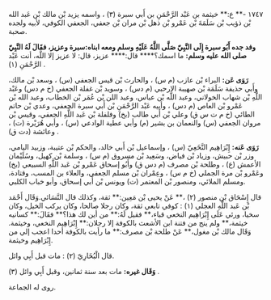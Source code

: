 ١٧٤٧ -** ع:** خيثمة بن عَبْد الرَّحْمَنِ بن أَبي سبرة (٣) ، واسمه يزيد بْن مالك بْن عَبد الله بْن ذؤيب بْن سَلَمَةَ بْن عَمْرو بْن ذهل بْن مران بْن جعفي، الجعفي الكوفي، لأبيه ولجده صحبة.

**وفد جده أَبُو سبرة إِلَى النَّبِيّ صَلَّى اللَّهُ عَلَيْهِ وسلم ومعه ابناه:**سبرة وعزيز،** فقَالَ لَهُ النَّبِيّ صلى الله عليه وسلم:** ما اسمك؟**** قال:**** عزيز، قال: لا عزيز إلا اللَّه، أنت عَبْد الرَّحْمَنِ (١) .

**رَوَى عَن:** البراء بْن عازب (م س) ، والحارث بْن قيس الجعفي (س) ، وسعد بْن مالك، وأَبي حذيفة سَلَمَة بْن صهيبة الارحبي (م دس) ، وسويد بْن غفلة الجعفي (خ م دس) وعَبْد اللَّهِ بْن شهاب الخولاني، وعبد اللَّه بْن عباس، وعبد اللن بْن عُمَر بْن الخطاب، وعبد الله بْن عَمْرو بْن العاص (م دس) ، وأبيه عَبْد الرَّحْمَنِ بْن أَبي سبرة الجعفي، وعدي بْن حاتم الطائي (خ م ت س ق) وعلي بْن أَبي طالب (بخ) وفلفلة بْن عَبد اللَّهِ الجعفي، وقيس بْن مروان الجعفي (س) والنعمان بن بشير (م) وأبي عطية الوادعي (س) ، وأبي هُرَيْرة (ت) ، وعائشة (دت ق) .

**رَوَى عَنه:** إِبْرَاهِيم النَّخَعِيّ (س) ، وإسماعيل بْن أَبي خالد، والحكم بْن عتيبة، وزبيد اليامي، وزر بْن حبيش، وزياد بْن فياض، وسَعِيد بْن مسروق (م س) ، وسلمة بْن كهيل، وسُلَيْمان الأعمش (ع) ، وطلحة بْن مصرف (م دس ق) وأَبُو إسحاق عَمْرو بْن عَبد اللَّهِ السبيعي (بخ) وعَمْرو بْن مرة الجملي (خ م س) ، وعِمْران بْن مسلم الجعفي، والعلاء بن المسب، وقتادة، ومسلم الملائي، ومنصور بْن المعتمر (ت) ويونس بْن أَبي إسحاق، وأبو خباب الكلبي.

قال إِسْحَاق بْن منصور (٢) ،** عَنْ يحيى بْن مَعِين:** ثقة، وكذلك قال النَّسَائي.وَقَال أَحْمَد بْن عَبد اللَّهِ العجلي (١) : كوفي تابعي ثقة، وكان رجلا صالحا، وكان يركب الخيل، وكان سخيا، ورئي عَلَى إِبْرَاهِيم النخعي قباء،** فقيل لَهُ:** من أين لك هذا؟** فقَالَ:** كسانيه خيثمة،** ولم ينج من فتنة ابن الأشعث بالكوفة إلا رجلان:** إِبْرَاهِيم النخعي، وخيثمة. وَقَال مالك بْن مغول،** عَنْ طلحة بْن مصرف:** ما رأيت بالكوفة أحدا اعجب إلي من إِبْرَاهِيم وخيثمة.

قال الْبُخَارِيّ (٢) : مات قبل أَبِي وائل.

**وَقَال غيره:** مات بعد سنة ثمانين، وقبل أَبِي وائل (٣) .

روى له الجماعة.